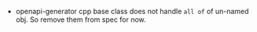 
* openapi-generator cpp base class does not handle `all of` of un-named obj. So remove them from spec for now.